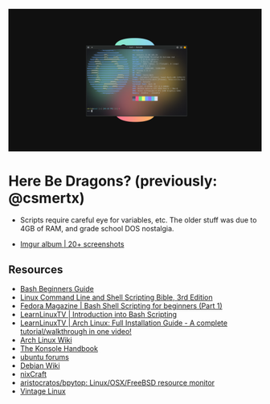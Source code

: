 ![dotfiles](Screenshot_20211205_214935.png "Kubuntu secondary monitor 21-12-05")

# Here Be Dragons? (previously: @csmertx)

- Scripts require careful eye for variables, etc.  The older stuff was due to 4GB of RAM, and grade school DOS nostalgia.

- [Imgur album | 20+ screenshots](https://imgur.com/a/VXpYHBM)

## Resources
- [Bash Beginners Guide](https://tldp.org/LDP/Bash-Beginners-Guide/html/)
- [Linux Command Line and Shell Scripting Bible, 3rd Edition](https://www.oreilly.com/library/view/linux-command-line/9781118983843/)
- [Fedora Magazine | Bash Shell Scripting for beginners (Part 1)](https://fedoramagazine.org/bash-shell-scripting-for-beginners-part-1/)
- [LearnLinuxTV | Introduction into Bash Scripting](https://www.youtube.com/watch?v=NWWvZa-qlRE&list=PLT98CRl2KxKG2RCPkG6EPOA-g1FmLfcZl)
- [LearnLinuxTV | Arch Linux: Full Installation Guide - A complete tutorial/walkthrough in one video!](https://www.youtube.com/watch?v=DPLnBPM4DhI)
- [Arch Linux Wiki](https://wiki.archlinux.org/)
- [The Konsole Handbook](https://docs.kde.org/trunk5/en/konsole/konsole/konsole.pdf)
- [ubuntu forums](https://ubuntuforums.org/)
- [Debian Wiki](https://wiki.debian.org/)
- [nixCraft](https://www.cyberciti.biz/)
- [aristocratos/bpytop: Linux/OSX/FreeBSD resource monitor
](https://github.com/aristocratos/bpytop)
- [Vintage Linux](https://archive.org/search.php?query=linux&and%5B%5D=collection%3A%22vintagesoftware%22&page=1)
